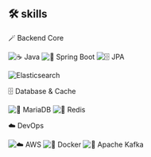 ## 🛠️ skills

🪄 Backend Core

![☕ Java](https://img.shields.io/badge/%20Java-007396?style=flat-square&logo=java&logoColor=white)
![🌱 Spring Boot](https://img.shields.io/badge/%20Spring%20Boot-6DB33F?style=flat-square&logo=springboot&logoColor=white)
![🗄️ JPA](https://img.shields.io/badge/🗄%20JPA-59666C?style=flat-square&logoColor=white)

![Elasticsearch](https://img.shields.io/badge/Elasticsearch-430098?style=flat-square&logo=elasticsearch&logoColor=white)

🗄️ Database & Cache

![🦦 MariaDB](https://img.shields.io/badge/%20MariaDB-003545?style=flat-square&logo=mariadb&logoColor=white)
![🚀 Redis](https://img.shields.io/badge/%20Redis-DC382D?style=flat-square&logo=redis&logoColor=white)

☁️ DevOps

![☁️ AWS](https://img.shields.io/badge/%20AWS-232F3E?style=flat-square&logo=amazonaws&logoColor=white)
![🐳 Docker](https://img.shields.io/badge/%20Docker-2496ED?style=flat-square&logo=docker&logoColor=white)
![🦄 Apache Kafka](https://img.shields.io/badge/%20Apache%20Kafka-231F20?style=flat-square&logo=apachekafka&logoColor=white)
